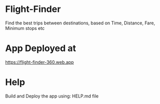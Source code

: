 # Flight-Finder
Find the best trips between destinations, based on Time, Distance, Fare, Minimum stops etc

# App Deployed at
https://flight-finder-360.web.app

# Help
Build and Deploy the app using: HELP.md file
